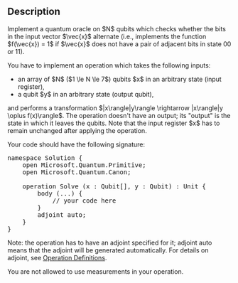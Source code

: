 ## Description

<div><p>Implement a quantum oracle on $N$ qubits which checks whether the bits in the input vector $\vec{x}$ alternate (i.e., implements the function $f(\vec{x}) = 1$ if $\vec{x}$ does not have a pair of adjacent bits in state 00 or 11).</p><p>You have to implement an operation which takes the following inputs:</p><ul><li> an array of $N$ ($1 \le N \le 7$) qubits $x$ in an arbitrary state (input register),</li><li> a qubit $y$ in an arbitrary state (output qubit),</li></ul><p>and performs a transformation $|x\rangle|y\rangle \rightarrow |x\rangle|y \oplus f(x)\rangle$. The operation doesn't have an output; its "output" is the state in which it leaves the qubits. Note that the input register $x$ has to remain unchanged after applying the operation.</p><p>Your code should have the following signature:</p><pre class="verbatim">namespace Solution {<br>    open Microsoft.Quantum.Primitive;<br>    open Microsoft.Quantum.Canon;<br><br>    operation Solve (x : Qubit[], y : Qubit) : Unit {<br>        body (...) {<br>            // your code here<br>        }<br>        adjoint auto;<br>    }<br>}</pre><p>Note: the operation has to have an adjoint specified for it; <span class="tex-font-style-tt">adjoint auto</span> means that the adjoint will be generated automatically. For details on adjoint, see <a href="https://docs.microsoft.com/en-us/quantum/language/file-structure#operation-definitions">Operation Definitions</a>.</p><p>You are not allowed to use measurements in your operation.</p></div>
